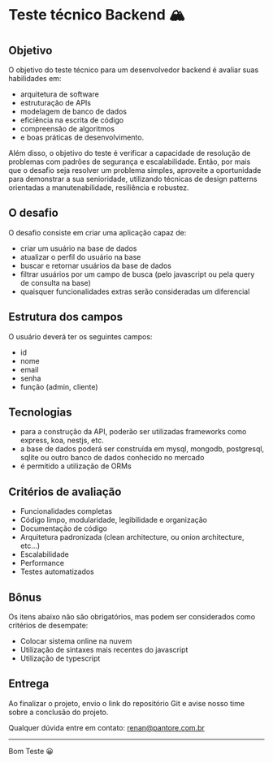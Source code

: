 # Teste técnico Backend 🏔️

## Objetivo
O objetivo do teste técnico para um desenvolvedor backend é avaliar suas habilidades em:
- arquitetura de software
- estruturação de APIs
- modelagem de banco de dados
- eficiência na escrita de código
- compreensão de algoritmos
- e boas práticas de desenvolvimento.

Além disso, o objetivo do teste é verificar a capacidade de resolução de problemas com padrões de segurança e escalabilidade. Então, por mais que o desafio seja resolver um problema simples, aproveite a oportunidade para demonstrar a sua senioridade, utilizando técnicas de design patterns orientadas a manutenabilidade, resiliência e robustez.

## O desafio

O desafio consiste em criar uma aplicação capaz de:
- criar um usuário na base de dados
- atualizar o perfil do usuário na base
- buscar e retornar usuários da base de dados
- filtrar usuários por um campo de busca (pelo javascript ou pela query de consulta na base)
- quaisquer funcionalidades extras serão consideradas um diferencial

## Estrutura dos campos

O usuário deverá ter os seguintes campos:
- id
- nome
- email
- senha
- função (admin, cliente)

## Tecnologias

- para a construção da API, poderão ser utilizadas frameworks como express, koa, nestjs, etc.
- a base de dados poderá ser construída em mysql, mongodb, postgresql, sqlite ou outro banco de dados conhecido no mercado
- é permitido a utilização de ORMs

## Critérios de avaliação

- Funcionalidades completas
- Código limpo, modularidade, legibilidade e organização
- Documentação de código
- Arquitetura padronizada (clean architecture, ou onion architecture, etc...)
- Escalabilidade
- Performance
- Testes automatizados

## Bônus

Os itens abaixo não são obrigatórios, mas podem ser considerados como critérios de desempate:
- Colocar sistema online na nuvem
- Utilização de sintaxes mais recentes do javascript
- Utilização de typescript

## Entrega

Ao finalizar o projeto, envio o link do repositório Git e avise nosso time sobre a conclusão do projeto.

Qualquer dúvida entre em contato:
renan@pantore.com.br

---

Bom Teste 😀

